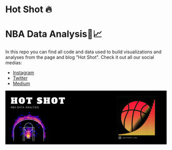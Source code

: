 # Hot Shot 🔥

# NBA Data Analysis🏀📈

In this repo you can find all code and data used to build visualizations and analyses from the page and blog "Hot Shot". Check it out all our social medias:

- [Instagram](https://www.instagram.com/hotshot_nba/)
- [Twitter](https://twitter.com/foradogarrafao)
- [Medium](https://medium.com/hot-shot-nba)

<img src="images/cover.png">
